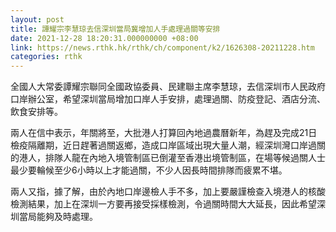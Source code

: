 ```yaml
---
layout: post
title: 譚耀宗李慧琼去信深圳當局冀增加人手處理過關等安排
date: 2021-12-28 18:20:31.000000000 +08:00
link: https://news.rthk.hk/rthk/ch/component/k2/1626308-20211228.htm
categories: rthk
---
```


全國人大常委譚耀宗聯同全國政協委員、民建聯主席李慧琼，去信深圳市人民政府口岸辦公室，希望深圳當局增加口岸人手安排，處理過關、防疫登記、酒店分流、飲食安排等。

兩人在信中表示，年關將至，大批港人打算回內地過農曆新年，為趕及完成21日檢疫隔離期，近日趕著過關返鄉，造成口岸區域出現大量人潮，經深圳灣口岸過關的港人，排隊人龍在內地入境管制區已倒灌至香港出境管制區，在場等候過關人士最少要輪候至少6小時以上才能過關，不少人因長時間排隊而疲累不堪。

兩人又指，據了解，由於內地口岸邊檢人手不多，加上要嚴謹檢查入境港人的核酸檢測結果，加上在深圳一方要再接受採樣檢測，令過關時間大大延長，因此希望深圳當局能夠及時處理。
